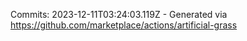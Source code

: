 Commits: 2023-12-11T03:24:03.119Z - Generated via https://github.com/marketplace/actions/artificial-grass
<br>
